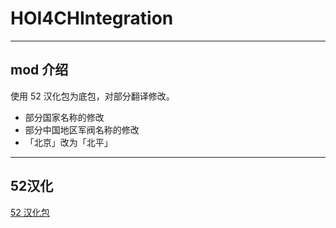 # HOI4CHIntegration

---
## mod 介绍

使用 52 汉化包为底包，对部分翻译修改。

* 部分国家名称的修改
* 部分中国地区军阀名称的修改
* 「北京」改为「北平」


---

## 52汉化

[52 汉化包](https://steamcommunity.com/sharedfiles/filedetails/?id=698748356)
